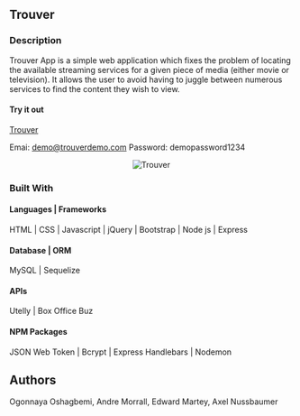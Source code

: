 ## Trouver

### Description

Trouver App is a simple web application which fixes the problem of locating the available streaming services for a given piece of media (either movie or television). It allows the user to avoid having to juggle between numerous services to find the content they wish to view.

#### Try it out

[Trouver](http://https://obscure-depths-57461.herokuapp.com/)

Emai: demo@trouverdemo.com
Password: demopassword1234

<p align="center">
  <img alt='Trouver' src="https://github.com/Ogonnaya/P2-Heroku/blob/master/public/assets/trouver.jpg"></br>
</p>

### Built With

#### Languages | Frameworks

HTML | CSS | Javascript | jQuery | Bootstrap | Node js | Express

#### Database | ORM

MySQL | Sequelize

#### APIs

Utelly | Box Office Buz

#### NPM Packages

JSON Web Token | Bcrypt | Express Handlebars | Nodemon

## Authors

Ogonnaya Oshagbemi, Andre Morrall, Edward Martey, Axel Nussbaumer
